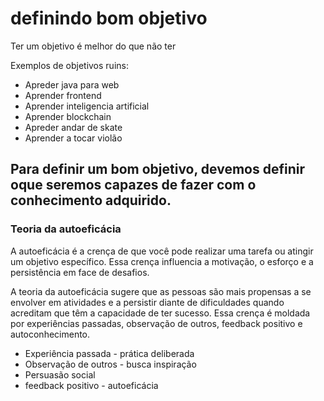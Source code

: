 # definindo bom objetivo

Ter um objetivo é melhor do que não ter

Exemplos de objetivos ruins:

* Apreder java para web
* Aprender frontend
* Aprender inteligencia artificial
* Aprender blockchain
* Apreder andar de skate
* Aprender a tocar violão

## Para definir um bom objetivo, devemos definir oque seremos capazes de fazer com o conhecimento adquirido.

### Teoria da autoeficácia

A autoeficácia é a crença de que você pode realizar uma tarefa ou atingir um objetivo específico. Essa crença influencia a motivação, o esforço e a persistência em face de desafios.

A teoria da autoeficácia sugere que as pessoas são mais propensas a se envolver em atividades e a persistir diante de dificuldades quando acreditam que têm a capacidade de ter sucesso. Essa crença é moldada por experiências passadas, observação de outros, feedback positivo e autoconhecimento.


* Experiência passada - prática deliberada
* Observação de outros - busca inspiração
* Persuasão social
* feedback positivo - autoeficácia
